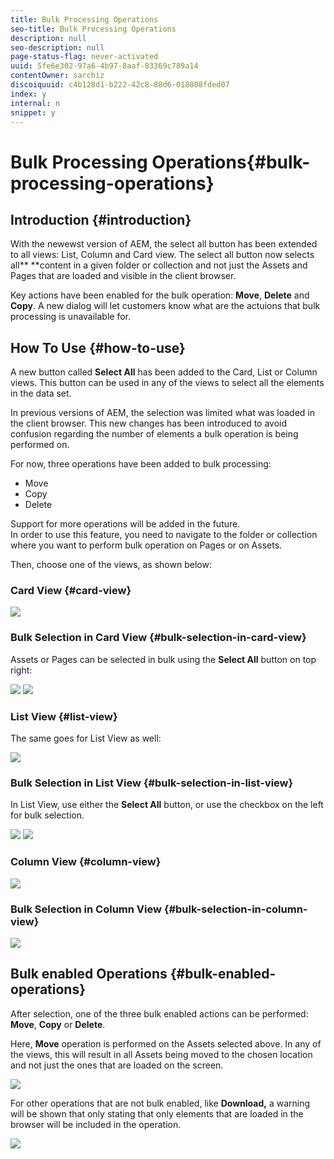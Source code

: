 ```yaml
---
title: Bulk Processing Operations
seo-title: Bulk Processing Operations
description: null
seo-description: null
page-status-flag: never-activated
uuid: 5fe6e302-97a6-4b97-8aaf-83369c789a14
contentOwner: sarchiz
discoiquuid: c4b128d1-b222-42c8-88d6-018808fded07
index: y
internal: n
snippet: y
---
```


# Bulk Processing Operations{#bulk-processing-operations}

## Introduction {#introduction}

With the newewst version of AEM, the select all button has been extended to all views: List, Column and Card view. The select all button now selects all** **content in a given folder or collection and not just the Assets and Pages that are loaded and visible in the client browser.

Key actions have been enabled for the bulk operation: **Move**, **Delete** and **Copy**. A new dialog will let customers know what are the actuions that bulk processing is unavailable for.

## How To Use {#how-to-use}

A new button called **Select All** has been added to the Card, List or Column views. This button can be used in any of the views to select all the elements in the data set.

In previous versions of AEM, the selection was limited what was loaded in the client browser. This new changes has been introduced to avoid confusion regarding the number of elements a bulk operation is being performed on.

For now, three operations have been added to bulk processing:

* Move
* Copy
* Delete

Support for more operations will be added in the future.  
In order to use this feature, you need to navigate to the folder or collection where you want to perform bulk operation on Pages or on Assets.

Then, choose one of the views, as shown below:

### Card View {#card-view}

![](assets/unu.png)

### Bulk Selection in Card View {#bulk-selection-in-card-view}

Assets or Pages can be selected in bulk using the **Select All** button on top right:

![](assets/doi.png) ![](assets/trei.png)

### List View {#list-view}

The same goes for List View as well:

![](assets/patru_modified.png)

### Bulk Selection in List View {#bulk-selection-in-list-view}

In List View, use either the **Select All** button, or use the checkbox on the left for bulk selection.

![](assets/cinci.png) ![](assets/sase.png)

### Column View {#column-view}

![](assets/sapte.png)

### Bulk Selection in Column View {#bulk-selection-in-column-view}

![](assets/opt.png)

## Bulk enabled Operations {#bulk-enabled-operations}

After selection, one of the three bulk enabled actions can be performed: **Move**, **Copy** or **Delete**.

Here, **Move** operation is performed on the Assets selected above. In any of the views, this will result in all Assets being moved to the chosen location and not just the ones that are loaded on the screen.

![](assets/noua.png)

For other operations that are not bulk enabled, like **Download,** a warning will be shown that only stating that only elements that are loaded in the browser will be included in the operation.

![](assets/zece.png)


